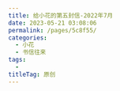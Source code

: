 ```yaml
---
title: 给小花的第五封信-2022年7月
date: 2023-05-21 03:08:06
permalink: /pages/5c8f55/
categories:
  - 小花
  - 书信往来
tags:
  - 
titleTag: 原创
---
```

